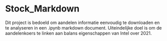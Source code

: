 # Stock_Markdown

Dit project is bedoeld om aandelen informatie eenvoudig te downloaden en te analyseren in een .ipynb markdown document. Uiteindelijke doel is om de aandelenkoers te linken aan balans eigenschappen van Intel over 2021.
